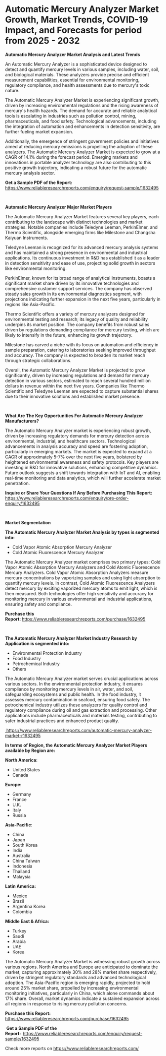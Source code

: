 <p><h1>Automatic Mercury Analyzer Market Growth, Market Trends, COVID-19 Impact, and Forecasts for period from 2025 - 2032</h1></p><p><strong>Automatic Mercury Analyzer Market Analysis and Latest Trends</strong></p>
<p><p>An Automatic Mercury Analyzer is a sophisticated device designed to detect and quantify mercury levels in various samples, including water, soil, and biological materials. These analyzers provide precise and efficient measurement capabilities, essential for environmental monitoring, regulatory compliance, and health assessments due to mercury's toxic nature. </p><p>The Automatic Mercury Analyzer Market is experiencing significant growth, driven by increasing environmental regulations and the rising awareness of mercury's health hazards. The demand for accurate and reliable analytical tools is escalating in industries such as pollution control, mining, pharmaceuticals, and food safety. Technological advancements, including the integration of automation and enhancements in detection sensitivity, are further fueling market expansion.</p><p>Additionally, the emergence of stringent government policies and initiatives aimed at reducing mercury emissions is propelling the adoption of these analyzers. The Automatic Mercury Analyzer Market is expected to grow at a CAGR of 14.1% during the forecast period. Emerging markets and innovations in portable analyzer technology are also contributing to this positive growth trajectory, indicating a robust future for the automatic mercury analysis sector.</p></p>
<p><strong>Get a Sample PDF of the Report:&nbsp;</strong> <a href="https://www.reliableresearchreports.com/enquiry/request-sample/1632495?utm_campaign=2957&utm_medium=2&utm_source=Github&utm_content=ia&utm_term=10042025&utm_id=automatic-mercury-analyzer">https://www.reliableresearchreports.com/enquiry/request-sample/1632495</a></p>
<p>&nbsp;</p>
<p><strong>Automatic Mercury Analyzer Major Market Players</strong></p>
<p><p>The Automatic Mercury Analyzer Market features several key players, each contributing to the landscape with distinct technologies and market strategies. Notable companies include Teledyne Leeman, PerkinElmer, and Thermo Scientific, alongside emerging firms like Milestone and Changsha Kaiyuan Instruments. </p><p>Teledyne Leeman is recognized for its advanced mercury analysis systems and has maintained a strong presence in environmental and industrial applications. Its continuous investment in R&D has established it as a leader in detection sensitivity and ease of use, projecting solid growth in sectors like environmental monitoring.</p><p>PerkinElmer, known for its broad range of analytical instruments, boasts a significant market share driven by its innovative technologies and comprehensive customer support services. The company has observed steady sales growth in its environmental diagnostics segment, with projections indicating further expansion in the next five years, particularly in regions like Asia-Pacific.</p><p>Thermo Scientific offers a variety of mercury analyzers designed for environmental testing and research; its legacy of quality and reliability underpins its market position. The company benefits from robust sales driven by regulations demanding compliance for mercury testing, which are likely to intensify in the future, enhancing its growth trajectory.</p><p>Milestone has carved a niche with its focus on automation and efficiency in sample preparation, catering to laboratories seeking improved throughput and accuracy. The company is expected to broaden its market reach through strategic collaborations.</p><p>Overall, the Automatic Mercury Analyzer Market is projected to grow significantly, driven by increasing regulations and demand for mercury detection in various sectors, estimated to reach several hundred million dollars in revenue within the next five years. Companies like Thermo Scientific and Teledyne Leeman are expected to capture substantial shares due to their innovative solutions and established market presence.</p></p>
<p>&nbsp;</p>
<p><strong>What Are The Key Opportunities For Automatic Mercury Analyzer Manufacturers?</strong></p>
<p><p>The Automatic Mercury Analyzer market is experiencing robust growth, driven by increasing regulatory demands for mercury detection across environmental, industrial, and healthcare sectors. Technological advancements in analysis accuracy and speed are fostering adoption, particularly in emerging markets. The market is expected to expand at a CAGR of approximately 5-7% over the next five years, bolstered by heightened environmental awareness and safety protocols. Key players are investing in R&D for innovative solutions, enhancing competitive dynamics. Future outlook suggests a shift towards integration with IoT and AI, enabling real-time monitoring and data analytics, which will further accelerate market penetration.</p></p>
<p><strong>Inquire or Share Your Questions If Any Before Purchasing This Report:</strong> <a href="https://www.reliableresearchreports.com/enquiry/pre-order-enquiry/1632495?utm_campaign=2957&utm_medium=2&utm_source=Github&utm_content=ia&utm_term=10042025&utm_id=automatic-mercury-analyzer">https://www.reliableresearchreports.com/enquiry/pre-order-enquiry/1632495</a></p>
<p>&nbsp;</p>
<p><strong>Market Segmentation</strong></p>
<p><strong>The Automatic Mercury Analyzer Market Analysis by types is segmented into:</strong></p>
<p><ul><li>Cold Vapor Atomic Absorption Mercury Analyzer</li><li>Cold Atomic Fluorescence Mercury Analyzer</li></ul></p>
<p><p>The Automatic Mercury Analyzer market comprises two primary types: Cold Vapor Atomic Absorption Mercury Analyzers and Cold Atomic Fluorescence Mercury Analyzers. Cold Vapor Atomic Absorption Analyzers measure mercury concentrations by vaporizing samples and using light absorption to quantify mercury levels. In contrast, Cold Atomic Fluorescence Analyzers detect mercury by exciting vaporized mercury atoms to emit light, which is then measured. Both technologies offer high sensitivity and accuracy for monitoring mercury in various environmental and industrial applications, ensuring safety and compliance.</p></p>
<p><strong>Purchase this Report:&nbsp;</strong><a href="https://www.reliableresearchreports.com/purchase/1632495?utm_campaign=2957&utm_medium=2&utm_source=Github&utm_content=ia&utm_term=10042025&utm_id=automatic-mercury-analyzer">https://www.reliableresearchreports.com/purchase/1632495</a></p>
<p>&nbsp;</p>
<p><strong>The Automatic Mercury Analyzer Market Industry Research by Application is segmented into:</strong></p>
<p><ul><li>Environmental Protection Industry</li><li>Food Industry</li><li>Petrochemical Industry</li><li>Others</li></ul></p>
<p><p>The Automatic Mercury Analyzer market serves crucial applications across various sectors. In the environmental protection industry, it ensures compliance by monitoring mercury levels in air, water, and soil, safeguarding ecosystems and public health. In the food industry, it assesses mercury contamination in seafood, ensuring food safety. The petrochemical industry utilizes these analyzers for quality control and regulatory compliance during oil and gas extraction and processing. Other applications include pharmaceuticals and materials testing, contributing to safer industrial practices and enhanced product quality.</p></p>
<p><a href="https://www.reliableresearchreports.com/automatic-mercury-analyzer-market-r1632495?utm_campaign=2957&utm_medium=2&utm_source=Github&utm_content=ia&utm_term=10042025&utm_id=automatic-mercury-analyzer">&nbsp;https://www.reliableresearchreports.com/automatic-mercury-analyzer-market-r1632495</a></p>
<p><strong>In terms of Region, the Automatic Mercury Analyzer Market Players available by Region are:</strong></p>
<p>
    <p> <strong> North America: </strong>
        <ul>
            <li>United States</li>
            <li>Canada</li>
        </ul>
        </p> 
    <p> <strong> Europe: </strong>
        <ul>
            <li>Germany</li>
            <li>France</li>
            <li>U.K.</li>
            <li>Italy</li>
            <li>Russia</li>
        </ul>
        </p> 
    <p> <strong> Asia-Pacific: </strong>
        <ul>
            <li>China</li>
            <li>Japan</li>
            <li>South Korea</li>
            <li>India</li>
            <li>Australia</li>
            <li>China Taiwan</li>
            <li>Indonesia</li>
            <li>Thailand</li>
            <li>Malaysia</li>
        </ul>
        </p> 
    <p> <strong> Latin America: </strong>
        <ul>
            <li>Mexico</li>
            <li>Brazil</li>
            <li>Argentina Korea</li>
            <li>Colombia</li>
        </ul>
        </p> 
    <p> <strong> Middle East & Africa: </strong>
        <ul>
            <li>Turkey</li>
            <li>Saudi</li>
            <li>Arabia</li>
            <li>UAE</li>
            <li>Korea</li>
        </ul>
    </p>
    </p>
<p><p>The Automatic Mercury Analyzer Market is witnessing robust growth across various regions. North America and Europe are anticipated to dominate the market, capturing approximately 30% and 28% market share respectively, driven by stringent regulatory standards and advanced technological adoption. The Asia-Pacific region is emerging rapidly, projected to hold around 25% market share, propelled by increasing environmental monitoring initiatives, particularly in China, which alone commands about 17% share. Overall, market dynamics indicate a sustained expansion across all regions in response to rising mercury pollution concerns.</p></p>
<p><strong>Purchase this Report: </strong><a href="https://www.reliableresearchreports.com/purchase/1632495?utm_campaign=2957&utm_medium=2&utm_source=Github&utm_content=ia&utm_term=10042025&utm_id=automatic-mercury-analyzer">https://www.reliableresearchreports.com/purchase/1632495</a></p>
<p>&nbsp;<strong>Get a Sample PDF of the Report:&nbsp;&nbsp;</strong><a href="https://www.reliableresearchreports.com/enquiry/request-sample/1632495?utm_campaign=2957&utm_medium=2&utm_source=Github&utm_content=ia&utm_term=10042025&utm_id=automatic-mercury-analyzer">https://www.reliableresearchreports.com/enquiry/request-sample/1632495</a></p>
<p><strong></strong></p>
<p>Check more reports on <a href="https://www.reliableresearchreports.com/?utm_campaign=2957&utm_medium=2&utm_source=Github&utm_content=ia&utm_term=10042025&utm_id=automatic-mercury-analyzer">https://www.reliableresearchreports.com/</a></p>